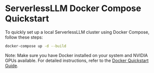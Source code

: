 # ServerlessLLM Docker Compose Quickstart

To quickly set up a local ServerlessLLM cluster using Docker Compose, follow these steps:
```bash
docker-compose up -d --build
```

Note: Make sure you have Docker installed on your system and NVIDIA GPUs available. For detailed instructions, refer to the [Docker Quickstart Guide](https://serverlessllm.github.io/docs/stable/getting_started/docker_quickstart).